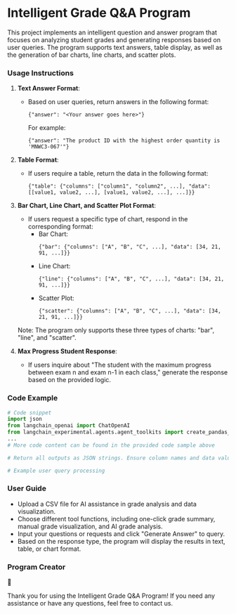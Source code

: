 # Intelligent Grade Q&A Program

This project implements an intelligent question and answer program that focuses on analyzing student grades and generating responses based on user queries. The program supports text answers, table display, as well as the generation of bar charts, line charts, and scatter plots.

### Usage Instructions

1. **Text Answer Format**:
   - Based on user queries, return answers in the following format:
     ```
     {"answer": "<Your answer goes here>"}
     ```
     For example:
     ```
     {"answer": "The product ID with the highest order quantity is 'MNWC3-067'"}
     ```

2. **Table Format**:
   - If users require a table, return the data in the following format:
     ```
     {"table": {"columns": ["column1", "column2", ...], "data": [[value1, value2, ...], [value1, value2, ...], ...]}}
     ```

3. **Bar Chart, Line Chart, and Scatter Plot Format**:
   - If users request a specific type of chart, respond in the corresponding format:
     - Bar Chart:
       ```
       {"bar": {"columns": ["A", "B", "C", ...], "data": [34, 21, 91, ...]}}
       ```
     - Line Chart:
       ```
       {"line": {"columns": ["A", "B", "C", ...], "data": [34, 21, 91, ...]}}
       ```
     - Scatter Plot:
       ```
       {"scatter": {"columns": ["A", "B", "C", ...], "data": [34, 21, 91, ...]}}
       ```
   Note: The program only supports these three types of charts: "bar", "line", and "scatter".

4. **Max Progress Student Response**:
    - If users inquire about "The student with the maximum progress between exam n and exam n-1 in each class," generate the response based on the provided logic.

### Code Example

```python
# Code snippet
import json
from langchain_openai import ChatOpenAI
from langchain_experimental.agents.agent_toolkits import create_pandas_dataframe_agent
...
# More code content can be found in the provided code sample above

# Return all outputs as JSON strings. Ensure column names and data values are surrounded by double quotes.

# Example user query processing 
```

### User Guide

- Upload a CSV file for AI assistance in grade analysis and data visualization.
- Choose different tool functions, including one-click grade summary, manual grade visualization, and AI grade analysis.
- Input your questions or requests and click "Generate Answer" to query.
- Based on the response type, the program will display the results in text, table, or chart format.

### Program Creator

🐯

Thank you for using the Intelligent Grade Q&A Program! If you need any assistance or have any questions, feel free to contact us.
